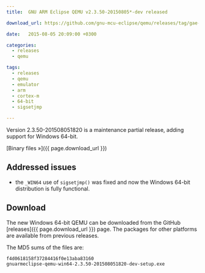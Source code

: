 ```yaml
---
title:  GNU ARM Eclipse QEMU v2.3.50-20150805*-dev released

download_url: https://github.com/gnu-mcu-eclipse/qemu/releases/tag/gae-2.3.50-20150805

date:   2015-08-05 20:09:00 +0300

categories:
  - releases
  - qemu

tags:
  - releases
  - qemu
  - emulator
  - arm
  - cortex-m
  - 64-bit
  - sigsetjmp

---
```


Version 2.3.50-201508051820 is a maintenance partial release, adding support for Windows 64-bit.

[Binary files »]({{ page.download_url }})

## Addressed issues

* the `_WIN64` use of `sigsetjmp()` was fixed and now the Windows 64-bit distribution is fully functional.

## Download

The new Windows 64-bit QEMU can be downloaded from the GitHub [releases]({{ page.download_url }}) page. The packages for other platforms are available from previous releases.

The MD5 sums of the files are:

	f4d0618158f37284416f0e13aba83160
	gnuarmeclipse-qemu-win64-2.3.50-201508051820-dev-setup.exe
